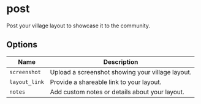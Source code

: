 # post

Post your village layout to showcase it to the community.

## Options

| Name          | Description                                      |
| ------------- | ------------------------------------------------ |
| `screenshot`  | Upload a screenshot showing your village layout. |
| `layout_link` | Provide a shareable link to your layout.         |
| `notes`       | Add custom notes or details about your layout.   |
